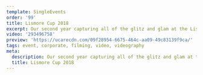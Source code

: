 ```yaml
---
template: SingleEvents
order: '99'
title: Lismore Cup 2018
excerpt: Our second year capturing all of the glitz and glam at the Lismore Cup.
video: '293496758'
preview: 'https://ucarecdn.com/09f28954-6675-464c-aa09-49c83139f9ca/'
tags: event, corporate, filming, video, videography
meta:
  description: Our second year capturing all of the glitz and glam at the Lismore Cup.
  title: Lismore Cup 2018
---
```

